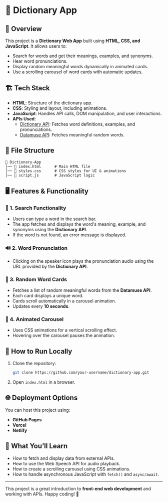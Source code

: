 # 📖 Dictionary App

## 🌟 Overview
This project is a **Dictionary Web App** built using **HTML, CSS, and JavaScript**. It allows users to:
- Search for words and get their meanings, examples, and synonyms.
- Hear word pronunciations.
- Display random meaningful words dynamically in animated cards.
- Use a scrolling carousel of word cards with automatic updates.

## 🏗️ Tech Stack
- **HTML**: Structure of the dictionary app.
- **CSS**: Styling and layout, including animations.
- **JavaScript**: Handles API calls, DOM manipulation, and user interactions.
- **APIs Used**:
  - [Dictionary API](https://dictionaryapi.dev/): Fetches word definitions, examples, and pronunciations.
  - [Datamuse API](https://www.datamuse.com/api/): Fetches meaningful random words.

## 📂 File Structure
```
📁 Dictionary-App
│── 📄 index.html      # Main HTML file
│── 📄 styles.css      # CSS styles for UI & animations
│── 📄 script.js       # JavaScript logic
```

## 🖥️ Features & Functionality
### 🔎 1. Search Functionality
- Users can type a word in the search bar.
- The app fetches and displays the word's meaning, example, and synonyms using the **Dictionary API**.
- If the word is not found, an error message is displayed.

### 🔊 2. Word Pronunciation
- Clicking on the speaker icon plays the pronunciation audio using the URL provided by the **Dictionary API**.

### 📜 3. Random Word Cards
- Fetches a list of random meaningful words from the **Datamuse API**.
- Each card displays a unique word.
- Cards scroll automatically in a carousel animation.
- Updates every **10 seconds**.

### 🎨 4. Animated Carousel
- Uses CSS animations for a vertical scrolling effect.
- Hovering over the carousel pauses the animation.

## 🚀 How to Run Locally
1. Clone the repository:
   ```sh
   git clone https://github.com/your-username/dictionary-app.git
   ```
2. Open `index.html` in a browser.

## 🌐 Deployment Options
You can host this project using:
- **GitHub Pages**
- **Vercel**
- **Netlify**

## 🎯 What You’ll Learn
- How to fetch and display data from external APIs.
- How to use the Web Speech API for audio playback.
- How to create a scrolling carousel using CSS animations.
- How to handle asynchronous JavaScript with `fetch()` and `async/await`.

---

This project is a great introduction to **front-end web development** and working with APIs. Happy coding! 🚀

